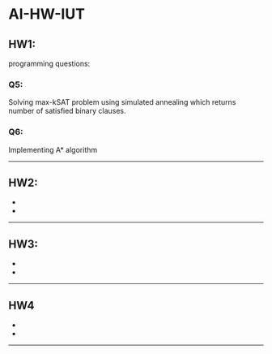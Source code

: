 # AI-HW-IUT

## HW1: <br/>
programming questions:
### Q5:
Solving max-kSAT problem using simulated annealing which returns number of satisfied binary clauses.
### Q6:
Implementing A\* algorithm
  
----
## HW2: <br/>
* 
* 
----
## HW3: <br/>
* 
* 
----
## HW4 <br/>
* 
* 
----
